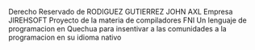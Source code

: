 Derecho Reservado de RODIGUEZ GUTIERREZ JOHN AXL 
Empresa JIREHSOFT
Proyecto de la materia de compiladores FNI
Un lenguaje de programacion en Quechua para insentivar a las comunidades a la programacion en su idioma nativo
